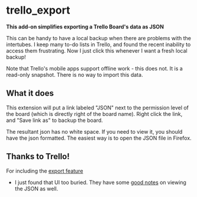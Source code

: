 # trello_export

**This add-on simplifies exporting a Trello Board's data as JSON**

This can be handy to have a local backup when there are problems with
the intertubes. I keep many to-do lists in Trello, and found the recent
inability to access them frustrating. Now I just click this whenever I
want a fresh local backup!

Note that Trello's mobile apps support offline work - this does not. It
is a read-only snapshot. There is no way to import this data.

## What it does

This extension will put a link labeled "JSON" next to the permission
level of the board (which is directly right of the board name). Right
click the link, and "Save link as" to backup the board.

The resultant json has no white space. If you need to view it, you
should have the json formatted. The easiest way is to open the JSON file
in Firefox.

## Thanks to Trello!

For including the [export
feature](http://help.trello.com/article/747-exporting-data-from-trello-1)
- I just found that UI too buried. They have some [good
  notes](http://help.trello.com/article/924-making-sense-of-trellos-json-export)
  on viewing the JSON as well.
